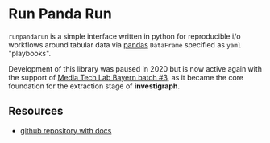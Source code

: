 # Run Panda Run

`runpandarun` is a simple interface written in python for reproducible i/o workflows around tabular data via [pandas](https://pandas.pydata.org/) `DataFrame` specified as `yaml` "playbooks".

Development of this library was paused in 2020 but is now active again with the support of [Media Tech Lab Bayern batch #3](https://github.com/media-tech-lab), as it became the core foundation for the extraction stage of **investigraph**.

## Resources

- [github repository with docs](https://github.com/opensanctions/nomenklatura)
